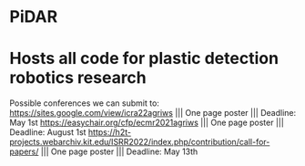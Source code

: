 # PiDAR
# Hosts all code for plastic detection robotics research
Possible conferences we can submit to:
https://sites.google.com/view/icra22agriws ||| One page poster ||| Deadline: May 1st
https://easychair.org/cfp/ecmr2021agriws ||| One page poster ||| Deadline: August 1st
https://h2t-projects.webarchiv.kit.edu/ISRR2022/index.php/contribution/call-for-papers/ ||| One page poster ||| Deadline: May 13th 
